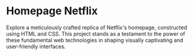 # Homepage Netflix
Explore a meticulously crafted replica of Netflix's homepage, constructed using HTML and CSS. This project stands as a testament to the power of these fundamental web technologies in shaping visually captivating and user-friendly interfaces.
